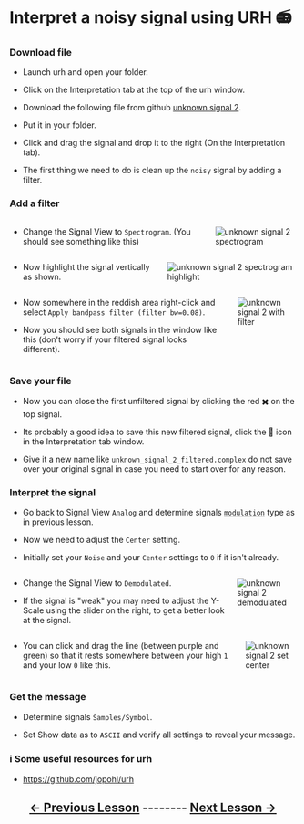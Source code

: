 # Interpret a noisy signal using URH 📻

### Download file

- Launch urh and open your folder.

- Click on the Interpretation tab at the top of the urh window.

- Download the following file from github [unknown signal 2](https://github.com/python-can-define-radio/sdr-course/raw/main/classroom_activities/Ch03_Analyzing_Signals_URH/unknown_signal_2.complex).

- Put it in your folder.

- Click and drag the signal and drop it to the right (On the Interpretation tab).

- The first thing we need to do is clean up the `noisy` signal by adding a filter.

### Add a filter

<div class="columns">
<div class="column">

- Change the Signal View to `Spectrogram`. (You should see something like this)

</div>
<div class="column">

![unknown signal 2 spectrogram](https://github.com/python-can-define-radio/sdr-course/blob/main/classroom_activities/Ch03_Analyzing_Signals_URH/Images/unknown_signal_2_spectrogram.png?raw=true) 

</div>
</div>

<!-- pandoc-only ### Add a filter -->

<div class="columns">
<div class="column">

- Now highlight the signal vertically as shown.

</div>
<div class="column">

![unknown signal 2 spectrogram highlight](https://github.com/python-can-define-radio/sdr-course/blob/main/classroom_activities/Ch03_Analyzing_Signals_URH/Images/unknown_signal_2_spectrogram_highlight.png?raw=true)

</div>
</div>

<!-- pandoc-only ### Add a filter -->

<div class="columns">
<div class="column">

- Now somewhere in the reddish area right-click and select `Apply bandpass filter (filter bw=0.08)`.

- Now you should see both signals in the window like this (don't worry if your filtered signal looks different).

</div>
<div class="column">

![unknown signal 2 with filter](https://github.com/python-can-define-radio/sdr-course/blob/main/classroom_activities/Ch03_Analyzing_Signals_URH/Images/unknown_signal_2_with_filtered.png?raw=true)

</div>
</div>

### Save your file

- Now you can close the first unfiltered signal by clicking the red ✖️ on the top signal.

- Its probably a good idea to save this new filtered signal, click the 💾 icon in the Interpretation tab window.

- Give it a new name like `unknown_signal_2_filtered.complex` do not save over your original signal in case you need to start over for any reason.

### Interpret the signal

- Go back to Signal View `Analog` and determine signals [`modulation`](https://github.com/python-can-define-radio/sdr-course/blob/main/classroom_activities/Ch03_Analyzing_Signals_URH/020_Modulation.md) type as in previous lesson.

- Now we need to adjust the `Center` setting.

- Initially set your `Noise` and your `Center` settings to `0` if it isn't already.

<!-- pandoc-only ### Interpret the signal -->

<div class="columns">
<div class="column">

- Change the Signal View to `Demodulated`.

- If the signal is "weak" you may need to adjust the Y-Scale using the slider on the right, to get a better look at the signal.

</div>
<div class="column">

![unknown signal 2 demodulated](https://github.com/python-can-define-radio/sdr-course/blob/main/classroom_activities/Ch03_Analyzing_Signals_URH/Images/unknown_signal_2_demodulated.png?raw=true)

</div>
</div>

<!-- pandoc-only ### Interpret the signal -->

<div class="columns">
<div class="column">

- You can click and drag the line (between purple and green) so that it rests somewhere between your high `1` and your low `0` like this.
    
</div>
<div class="column">

![unknown signal 2 set center](https://github.com/python-can-define-radio/sdr-course/blob/main/classroom_activities/Ch03_Analyzing_Signals_URH/Images/unknown_signal_2_centerset.png?raw=true)

</div>
</div>

### Get the message

- Determine signals `Samples/Symbol`.

- Set Show data as to `ASCII` and verify all settings to reveal your message.

<!-- ### Additional practice

As in the previous lesson you can also generate noisy signals for practice using this Python code:

```python3
from pcdr.v0_compat import generate_ook_modulated_example_file
generate_ook_modulated_example_file("my_example_ook_file.complex", noise=True)
``` -->

### ℹ️ Some useful resources for urh <!-- pandoc-exclude-line --> 

- https://github.com/jopohl/urh <!-- pandoc-exclude-line --> 

## <p align="center">[&larr; Previous Lesson](https://github.com/python-can-define-radio/sdr-course/blob/main/classroom_activities/Ch03_Analyzing_Signals_URH/040_Interpret_unknown_signal.md)  --------  [Next Lesson &rarr;](https://github.com/python-can-define-radio/sdr-course/blob/main/classroom_activities/Ch03_Analyzing_Signals_URH/060_Cropping_a_signal.md)</p> <!-- pandoc-exclude-line --> 
